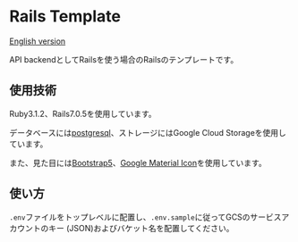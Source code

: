 # Rails Template

[English version](https://github.com/piny940/rails-template/blob/main/README.en.md)

API backendとしてRailsを使う場合のRailsのテンプレートです。

## 使用技術

Ruby3.1.2、Rails7.0.5を使用しています。

データベースには[postgresql](https://www.postgresql.org)、ストレージにはGoogle Cloud Storageを使用しています。

また、見た目には[Bootstrap5](https://getbootstrap.jp)、[Google Material Icon](https://fonts.google.com/icons)を使用しています。

## 使い方

`.env`ファイルをトップレベルに配置し、`.env.sample`に従ってGCSのサービスアカウントのキー
(JSON)およびバケット名を配置してください。